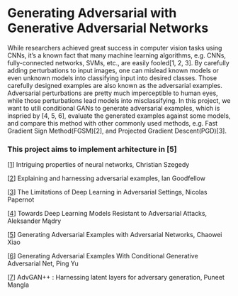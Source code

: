 # Generating Adversarial with Generative Adversarial Networks
While researchers achieved great success in computer vision tasks using CNNs, it’s a known fact that many machine learning algorithms, e.g. CNNs, fully-connected networks, SVMs, etc., are easily fooled[1, 2, 3]. By carefully adding perturbations to input images, one can mislead known models or even unknown models into classifying input into desired classes. Those carefully designed examples are also known as the adversarial examples. Adversarial perturbations are pretty much imperceptible to human eyes, while those perturbations lead models into misclassifying. In this project, we want to utili conditional GANs to generate adversarial examples, which is inspried by [4, 5, 6], evaluate the generated examples against some models, and compare this method with other commonly used methods, e.g. Fast Gradient Sign Method(FGSM)[2], and Projected Gradient Descent(PGD)[3].  
### This project aims to implement arhitecture in [5]
[[1](https://arxiv.org/abs/1312.6199)] Intriguing properties of neural networks, Christian Szegedy


[[2](https://arxiv.org/abs/1412.6572)] Explaining and harnessing adversarial examples, Ian Goodfellow


[[3](https://arxiv.org/abs/1511.07528)] The Limitations of Deep Learning in Adversarial Settings, Nicolas Papernot


[[4](https://arxiv.org/abs/1706.06083)] Towards Deep Learning Models Resistant to Adversarial Attacks, Aleksander Mądry 


[[5](https://arxiv.org/abs/1801.02610)] Generating Adversarial Examples with Adversarial Networks, Chaowei Xiao


[[6](https://arxiv.org/abs/1903.07282)] Generating Adversarial Examples With Conditional Generative Adversarial Net, Ping Yu


[[7](https://arxiv.org/abs/1908.00706)] AdvGAN++ : Harnessing latent layers for adversary generation, Puneet Mangla


